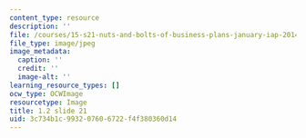 ```yaml
---
content_type: resource
description: ''
file: /courses/15-s21-nuts-and-bolts-of-business-plans-january-iap-2014/3c734b1c993207606722f4f380360d14_1.2_slide_21.jpg
file_type: image/jpeg
image_metadata:
  caption: ''
  credit: ''
  image-alt: ''
learning_resource_types: []
ocw_type: OCWImage
resourcetype: Image
title: 1.2 slide 21
uid: 3c734b1c-9932-0760-6722-f4f380360d14
---
```

